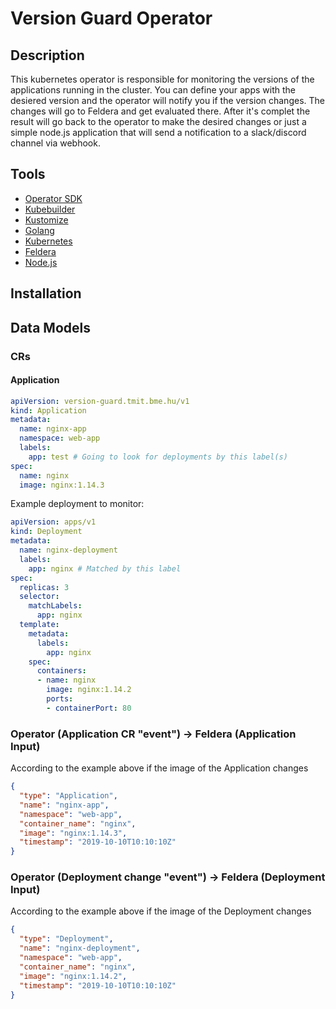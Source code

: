 # Version Guard Operator

## Description
This kubernetes operator is responsible for monitoring the versions of the applications running in the cluster.
You can define your apps with the desiered version and the operator will notify you if the version changes. 
The changes will go to Feldera and get evaluated there. After it's complet the result will go back to the operator
to make the desired changes or just a simple node.js application that will send a notification to a slack/discord channel via webhook.

## Tools
- [Operator SDK]()
- [Kubebuilder]()
- [Kustomize]()
- [Golang]()
- [Kubernetes]()
- [Feldera]()
- [Node.js]()

## Installation

## Data Models
### CRs
#### Application
```yaml
apiVersion: version-guard.tmit.bme.hu/v1
kind: Application
metadata:
  name: nginx-app
  namespace: web-app
  labels:
    app: test # Going to look for deployments by this label(s)
spec:
  name: nginx
  image: nginx:1.14.3
```

Example deployment to monitor:

```yaml
apiVersion: apps/v1
kind: Deployment
metadata:
  name: nginx-deployment
  labels:
    app: nginx # Matched by this label
spec:
  replicas: 3
  selector:
    matchLabels:
      app: nginx 
  template:
    metadata:
      labels:
        app: nginx
    spec:
      containers:
      - name: nginx
        image: nginx:1.14.2
        ports:
        - containerPort: 80
```

### Operator (Application CR "event") -> Feldera (Application Input)
According to the example above if the image of the Application changes  
```json
{
  "type": "Application",
  "name": "nginx-app",
  "namespace": "web-app",
  "container_name": "nginx",
  "image": "nginx:1.14.3",
  "timestamp": "2019-10-10T10:10:10Z" 
}
```

### Operator (Deployment change "event") -> Feldera (Deployment Input)
According to the example above if the image of the Deployment changes
```json
{
  "type": "Deployment",
  "name": "nginx-deployment",
  "namespace": "web-app",
  "container_name": "nginx",
  "image": "nginx:1.14.2",
  "timestamp": "2019-10-10T10:10:10Z" 
}
```